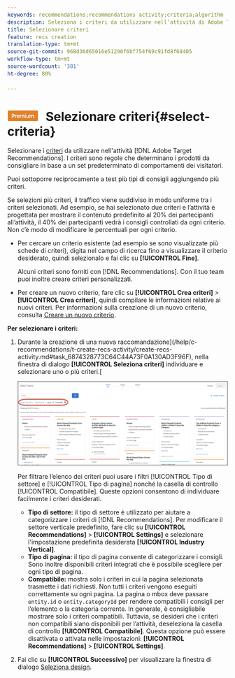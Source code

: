 ```yaml
---
keywords: recommendations;recommendations activity;criteria;algorithm
description: Seleziona i criteri da utilizzare nell’attività di Adobe Target Recommendations.
title: Selezionare criteri
feature: recs creation
translation-type: tm+mt
source-git-commit: 968d36d65016e51290f6bf754f69c91fd8f68405
workflow-type: tm+mt
source-wordcount: '381'
ht-degree: 80%

---
```



# ![PREMIUM](/help/assets/premium.png) Selezionare criteri{#select-criteria}

Selezionare i [criteri](/help/c-recommendations/c-algorithms/algorithms.md) da utilizzare nell&#39;attività [!DNL Adobe Target Recommendations]. I criteri sono regole che determinano i prodotti da consigliare in base a un set predeterminato di comportamenti dei visitatori.

Puoi sottoporre reciprocamente a test più tipi di consigli aggiungendo più criteri.

Se selezioni più criteri, il traffico viene suddiviso in modo uniforme tra i criteri selezionati. Ad esempio, se hai selezionato due criteri e l’attività è progettata per mostrare il contenuto predefinito al 20% dei partecipanti all’attività, il 40% dei partecipanti vedrà i consigli controllati da ogni criterio. Non c’è modo di modificare le percentuali per ogni criterio.

* Per cercare un criterio esistente (ad esempio se sono visualizzate più schede di criteri), digita nel campo di ricerca fino a visualizzare il criterio desiderato, quindi selezionalo e fai clic su **[!UICONTROL Fine]**.

   Alcuni criteri sono forniti con [!DNL Recommendations]. Con il tuo team puoi inoltre creare criteri personalizzati.

* Per creare un nuovo criterio, fare clic su **[!UICONTROL Crea criteri]** > **[!UICONTROL Crea criteri]**, quindi compilare le informazioni relative ai nuovi criteri. Per informazioni sulla creazione di un nuovo criterio, consulta [Creare un nuovo criterio](/help/c-recommendations/c-algorithms/create-new-algorithm.md#task_8A9CB465F28D44899F69F38AD27352FE).

**Per selezionare i criteri:**

1. Durante la creazione di una nuova raccomandazione](/help/c-recommendations/t-create-recs-activity/create-recs-activity.md#task_6874328773C64C44A73F0A130AD3F96F), nella finestra di dialogo **[!UICONTROL Seleziona criteri]** individuare e selezionare uno o più criteri.[

   ![Finestra di dialogo Seleziona criteri](/help/c-recommendations/t-create-recs-activity/assets/filters.png)

   Per filtrare l’elenco dei criteri puoi usare i filtri [!UICONTROL Tipo di settore] e [!UICONTROL Tipo di pagina] nonché la casella di controllo [!UICONTROL Compatibile]. Queste opzioni consentono di individuare facilmente i criteri desiderati.

   * **Tipo di settore:** il tipo di settore è utilizzato per aiutare a categorizzare i criteri di [!DNL Recommendations]. Per modificare il settore verticale predefinito, fare clic su **[!UICONTROL Recommendations]** > **[!UICONTROL Settings]** e selezionare l&#39;impostazione predefinita desiderata **[!UICONTROL Industry Vertical]**.
   * **Tipo di pagina:** il tipo di pagina consente di categorizzare i consigli. Sono inoltre disponibili criteri integrati che è possibile scegliere per ogni tipo di pagina.
   * **Compatibile:** mostra solo i criteri in cui la pagina selezionata trasmette i dati richiesti. Non tutti i criteri vengono eseguiti correttamente su ogni pagina. La pagina o mbox deve passare `entity.id` o `entity.categoryId` per rendere compatibili i consigli per l’elemento o la categoria corrente. In generale, è consigliabile mostrare solo i criteri compatibili. Tuttavia, se desideri che i criteri non compatibili siano disponibili per l’attività, deseleziona la casella di controllo **[!UICONTROL Compatibile]**. Questa opzione può essere disattivata o attivata nelle impostazioni: **[!UICONTROL Recommendations]** > **[!UICONTROL Settings]**.

1. Fai clic su **[!UICONTROL Successivo]** per visualizzare la finestra di dialogo [Seleziona design](/help/c-recommendations/c-design-overview/design-overview.md).
